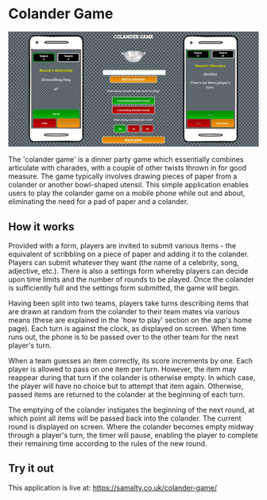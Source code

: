 # Colander Game

![](static/img/colander3.PNG)

The 'colander game' is a dinner party game which essentially combines articulate with charades, with a couple of other twists thrown in for good measure. The game typically involves drawing pieces of paper from a colander or another bowl-shaped utensil. This simple application enables users to play the colander game on a mobile phone while out and about, eliminating the need for a pad of paper and a colander.

## How it works

Provided with a form, players are invited to submit various items - the equivalent of scribbling on a piece of paper and adding it to the colander. Players can submit whatever they want (the name of a celebrity, song, adjective, etc.). There is also a settings form whereby players can decide upon time limits and the number of rounds to be played. Once the colander is sufficiently full and the settings form submitted, the game will begin.

Having been split into two teams, players take turns describing items that are drawn at random from the colander to their team mates via various means (these are explained in the 'how to play' section on the app's home page). Each turn is against the clock, as displayed on screen. When time runs out, the phone is to be passed over to the other team for the next player's turn. 

When a team guesses an item correctly, its score increments by one. Each player is allowed to pass on one item per turn. However, the item may reappear during that turn if the colander is otherwise empty. In which case, the player will have no choice but to attempt that item again. Otherwise, passed items are returned to the colander at the beginning of each turn.

The emptying of the colander instigates the beginning of the next round, at which point all items will be passed back into the colander. The current round is displayed on screen. Where the colander becomes empty midway through a player's turn, the timer will pause, enabling the player to complete their remaining time according to the rules of the new round.

## Try it out

This application is live at: https://samalty.co.uk/colander-game/
